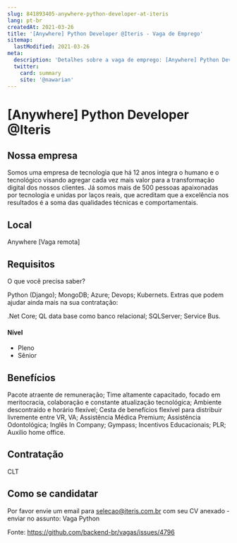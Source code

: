 ```yaml
---
slug: 841893405-anywhere-python-developer-at-iteris
lang: pt-br
createdAt: 2021-03-26
title: '[Anywhere] Python Developer @Iteris - Vaga de Emprego'
sitemap:
  lastModified: 2021-03-26
meta:
  description: 'Detalhes sobre a vaga de emprego: [Anywhere] Python Developer @Iteris'
  twitter:
    card: summary
    site: '@nawarian'
---
```


# [Anywhere] Python Developer @Iteris

## Nossa empresa

Somos uma empresa de tecnologia que há 12 anos integra o humano e o tecnológico visando agregar cada vez mais valor para a transformação digital dos nossos clientes. Já somos mais de 500 pessoas apaixonadas por tecnologia e unidas por laços reais, que acreditam que a excelência nos resultados é a soma das qualidades técnicas e comportamentais.

## Local

Anywhere [Vaga remota]

## Requisitos

O que você precisa saber?

Python (Django);
MongoDB;
Azure;
Devops;
Kubernets.
Extras que podem ajudar ainda mais na sua contratação:

.Net Core;
QL data base como banco relacional;
SQLServer;
Service Bus.

#### Nível
- Pleno
- Sênior

## Benefícios

Pacote atraente de remuneração;
Time altamente capacitado, focado em meritocracia, colaboração e constante atualização tecnológica;
Ambiente descontraído e horário flexível;
Cesta de benefícios flexível para distribuir livremente entre VR, VA;
Assistência Médica Premium;
Assistência Odontológica;
Inglês In Company;
Gympass;
Incentivos Educacionais;
PLR;
Auxilio home office. 

## Contratação

CLT

## Como se candidatar

Por favor envie um email para selecao@iteris.com.br com seu CV anexado - enviar no assunto: Vaga Python

Fonte: https://github.com/backend-br/vagas/issues/4796